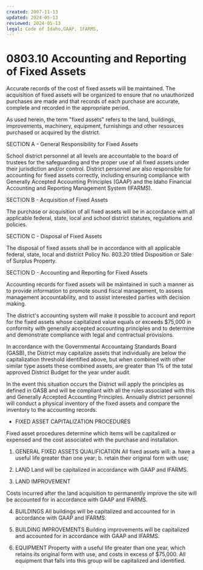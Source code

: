 ```yaml
---
created: 2007-11-13
updated: 2024-05-13
reviewed: 2024-05-13
legal: Code of Idaho,GAAP, IFARMS,
---
```


# 0803.10 Accounting and Reporting of Fixed Assets

Accurate records of the cost of fixed assets will be maintained. The acquisition of fixed assets will be organized to
ensure that no unauthorized purchases are made and that records of each purchase are accurate, complete and
recorded in the appropriate period.

As used herein, the term "fixed assets" refers to the land, buildings, improvements, machinery, equipment, furnishings
and other resources purchased or acquired by the district.

SECTION A - General Responsibility for Fixed Assets

School district personnel at all levels are accountable to the board of trustees for the safeguarding and the proper
use of all fixed assets under their jurisdiction and/or control. District personnel are also responsible for accounting
for fixed assets correctly, including ensuring compliance with Generally Accepted Accounting Principles (GAAP) and
the Idaho Financial Accounting and Reporting Management System (IFARMS).

SECTION B - Acquisition of Fixed Assets

The purchase or acquisition of all fixed assets will be in accordance with all applicable federal, state, local and school
district statutes, regulations and policies.

SECTION C - Disposal of Fixed Assets

The disposal of fixed assets shall be in accordance with all applicable federal, state, local and district Policy No.
803.20 titled Disposition or Sale of Surplus Property.

SECTION D - Accounting and Reporting for Fixed Assets

Accounting records for fixed assets will be maintained in such a manner as to provide information to promote sound
fiscal management, to assess management accountability, and to assist interested parties with decision making.

The district's accounting system will make it possible to account and report for the fixed assets whose capitalized
value equals or exceeds $75,000 in conformity with generally accepted accounting principles and to determine and
demonstrate compliance with legal and contractual provisions.

In accordance with the Governmental Accountaing Standards Board (GASB), the District may capitalize assets that
individually are below the capitalization threshold identified above, but when combined with other similar type assets
these combined assets, are greater than 1% of the total approved District Budget for the year under audit.

In the event this situation occurs the District will apply the principles as defined in GASB and will be compliant with
all the rules associated with this and Generally Accepted Accounting Principles. Annually district personnel will
conduct a physical inventory of the fixed assets and compare the inventory to the accounting records.


- FIXED ASSET CAPITALIZATION PROCEDURES


Fixed asset procedures determine which items will be capitalized or expensed and the cost associated with the
purchase and installation.


1. GENERAL FIXED ASSETS QUALIFICATION
All fixed assets will:
a. have a useful life greater than one year;
b. retain their original form with use;


2. LAND
Land will be capitalized in accordance with GAAP and IFARMS.


3. LAND IMPROVEMENT


Costs incurred after the land acquisition to permanently improve the site will be accounted for in
accordance with GAAP and IFARMS.


4. BUILDINGS
All buildings will be capitalized and accounted for in accordance with GAAP and IFARMS.


5. BUILDING IMPROVEMENTS
Building improvements will be capitalized and accounted for in accordance with GAAP and IFARMS.


6. EQUIPMENT
Property with a useful life greater than one year, which retains its original form with use, and costs in
excess of $75,000. All equipment that falls into this group will be capitalized and identified.

